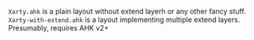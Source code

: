 `Xarty.ahk` is a plain layout without extend layerh or any other fancy stuff.
`Xarty-with-extend.ahk` is a layout implementing multiple extend layers. Presumably, requires AHK v2+

